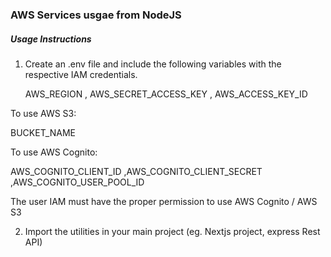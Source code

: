 ### AWS Services usgae from NodeJS

##### Usage Instructions

1. Create an .env file and include the following variables with the respective IAM credentials.


   AWS_REGION ,  AWS_SECRET_ACCESS_KEY , AWS_ACCESS_KEY_ID
    
To use AWS S3:

BUCKET_NAME


To use AWS Cognito:

AWS_COGNITO_CLIENT_ID ,AWS_COGNITO_CLIENT_SECRET ,AWS_COGNITO_USER_POOL_ID

The user IAM must have the proper permission to use AWS Cognito / AWS S3

2. Import the utilities in your main project (eg. Nextjs project, express Rest API)
